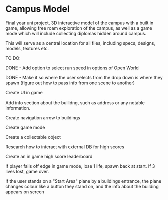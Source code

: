 # Campus Model
Final year uni project, 3D interactive model of the campus with a built in game, allowing free roam exploration of the campus, as well as a game mode which will include collecting diplomas hidden around campus.

This will serve as a central location for all files, including specs, designs, models, textures etc.

TO DO:

DONE - Add option to select run speed in options of Open World

DONE - Make it so where the user selects from the drop down is where they spawn (figure out how to pass info from one scene to another)

Create UI in game

Add info section about the builidng, such as address or any notable information.

Create navigation arrow to buildings


Create game mode

Create a collectable object

Research how to interact with external DB for high scores

Create an in game high score leaderboard

If player falls off edge in game mode, lose 1 life, spawn back at start. If 3 lives lost, game over.

If the user stands on a "Start Area" plane by a buildings entrance, the plane changes colour like a button they stand on, and the info about the building appears on screen

